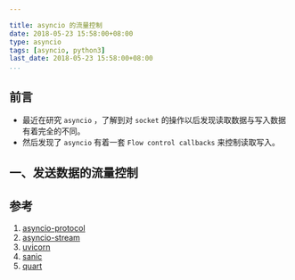 ```yaml
---

title: asyncio 的流量控制
date: 2018-05-23 15:58:00+08:00
type: asyncio
tags: [asyncio, python3]
last_date: 2018-05-23 15:58:00+08:00
...
```


## 前言

-   最近在研究 `asyncio` ，了解到对 `socket` 的操作以后发现读取数据与写入数据有着完全的不同。
-   然后发现了 `asyncio` 有着一套 `Flow control callbacks` 来控制读取写入。

<!--more-->

## 一、发送数据的流量控制

## 参考

1. [asyncio-protocol](https://docs.python.org/3/library/asyncio-protocol.html)
2. [asyncio-stream](https://docs.python.org/3/library/asyncio-stream.html)
3. [uvicorn](https://github.com/encode/uvicorn)
4. [sanic](https://github.com/channelcat/sanic)
5. [quart](https://gitlab.com/pgjones/quart)
